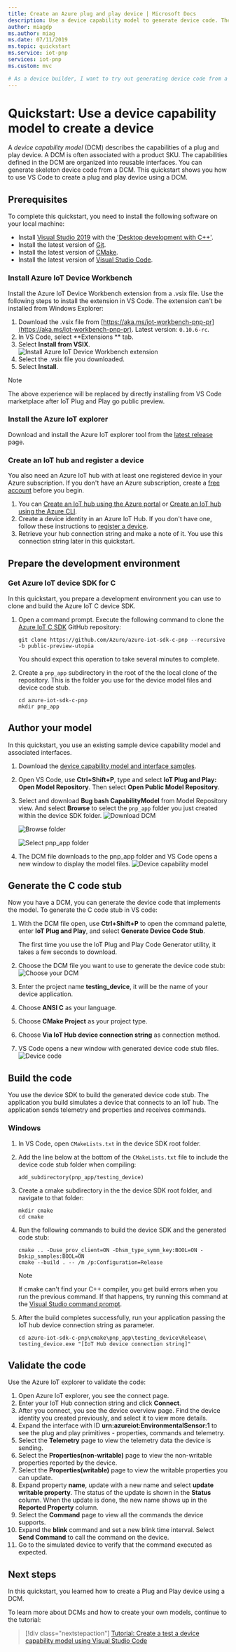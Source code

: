 ```yaml
---
title: Create an Azure plug and play device | Microsoft Docs
description: Use a device capability model to generate device code. Then run the device code and see the device connect to your IoT Hub.
author: miagdp
ms.author: miag
ms.date: 07/11/2019
ms.topic: quickstart
ms.service: iot-pnp
services: iot-pnp
ms.custom: mvc

# As a device builder, I want to try out generating device code from a model so I can understand the purpose of device capability models.​
---
```


# Quickstart: Use a device capability model to create a device

A _device capability model_ (DCM) describes the capabilities of a plug and play device. A DCM is often associated with a product SKU. The capabilities defined in the DCM are organized into reusable interfaces. You can generate skeleton device code from a DCM. This quickstart shows you how to use VS Code to create a plug and play device using a DCM.

## Prerequisites

To complete this quickstart, you need to install the following software on your local machine:

* Install [Visual Studio 2019](https://www.visualstudio.com/vs/) with the ['Desktop development with C++'](https://www.visualstudio.com/vs/support/).
* Install the latest version of [Git](https://git-scm.com/download/).
* Install the latest version of [CMake](https://cmake.org/download/).
* Install the latest version of [Visual Studio Code](https://code.visualstudio.com/).

### Install Azure IoT Device Workbench

Install the Azure IoT Device Workbench extension from a .vsix file. Use the following steps to install the extension in VS Code. The extension can't be installed from Windows Explorer:

1. Download the .vsix file from [https://aka.ms/iot-workbench-pnp-pr](https://aka.ms/iot-workbench-pnp-pr). Latest version: `0.10.6-rc`.
1. In VS Code, select **Extensions ** tab.
1. Select **Install from VSIX**.
    ![Install Azure IoT Device Workbench extension](media/quickstart-create-pnp-device/install-vsix.png)
1. Select the .vsix file you downloaded.
1. Select **Install**.

> [!NOTE]
> The above experience will be replaced by directly installing from VS Code marketplace after IoT Plug and Play go public preview.

### Install the Azure IoT explorer

Download and install the Azure IoT explorer tool from the [latest release](https://github.com/Azure/azure-iot-explorer/releases) page.

### Create an IoT hub and register a device

You also need an Azure IoT hub with at least one registered device in your Azure subscription. If you don't have an Azure subscription, create a [free account](https://azure.microsoft.com/free/?WT.mc_id=A261C142F) before you begin.

1. You can [Create an IoT hub using the Azure portal](../iot-hub/iot-hub-create-through-portal.md) or [Create an IoT hub using the Azure CLI](../iot-hub/iot-hub-create-using-cli.md).
1. Create a device identity in an Azure IoT Hub. If you don't have one, follow these instructions to [register a device](../iot-hub/quickstart-send-telemetry-node.md#create-an-iot-hub).
1. Retrieve your hub connection string and make a note of it. You use this connection string later in this quickstart.

## Prepare the development environment

### Get Azure IoT device SDK for C

In this quickstart, you prepare a development environment you can use to clone and build the Azure IoT C device SDK.

1. Open a command prompt. Execute the following command to clone the [Azure IoT C SDK](https://github.com/Azure/azure-iot-sdk-c-pnp) GitHub repository:

        
    ```cmd/sh
    git clone https://github.com/Azure/azure-iot-sdk-c-pnp --recursive -b public-preview-utopia
    ```

    You should expect this operation to take several minutes to complete.

1. Create a `pnp_app` subdirectory in the root of the the local clone of the repository. This is the folder you use for the device model files and device code stub.

    ```cmd/sh
    cd azure-iot-sdk-c-pnp
    mkdir pnp_app
    ```

## Author your model

In this quickstart, you use an existing sample device capability model and associated interfaces.

1. Download the [device capability model and interface samples](https://github.com/Azure/azure-iot-sdk-c-pnp/tree/public-preview-utopia/digitaltwin_client/samples).

1. Open VS Code, use **Ctrl+Shift+P**, type and select **IoT Plug and Play: Open Model Repository**. Then select **Open Public Model Repository**.

1. Select and download **Bug bash CapabilityModel** from Model Repository view. And select **Browse** to select the `pnp_app` folder you just created within the device SDK folder.
    ![Download DCM](media/quickstart-create-pnp-device/download-dcm.png)

    ![Browse folder](media/quickstart-create-pnp-device/browse-folder.png)

    ![Select pnp_app folder](media/quickstart-create-pnp-device/pnp_app_folder.png)

1. The DCM file downloads to the pnp_app folder and VS Code opens a new window to display the model files.
    ![Device capability model](media/quickstart-create-pnp-device/dcm.png)

## Generate the C code stub

Now you have a DCM, you can generate the device code that implements the model. To generate the C code stub in VS code:

1. With the DCM file open, use **Ctrl+Shift+P** to open the command palette, enter **IoT Plug and Play**, and select **Generate Device Code Stub**.

    The first time you use the IoT Plug and Play Code Generator utility, it takes a few seconds to download.

1. Choose the DCM file you want to use to generate the device code stub:
    ![Choose your DCM](media/quickstart-create-pnp-device/select-dcm.png)

1. Enter the project name **testing_device**, it will be the name of your device application.

1. Choose **ANSI C** as your language.

1. Choose **CMake Project** as your project type.

1. Choose **Via IoT Hub device connection string** as connection method.

1. VS Code opens a new window with generated device code stub files.
    ![Device code](media/quickstart-create-pnp-device/device-code.png)

## Build the code

You use the device SDK to build the generated device code stub. The application you build simulates a device that connects to an IoT hub. The application sends telemetry and properties and receives commands.

### Windows

1. In VS Code, open `CMakeLists.txt` in the device SDK root folder.

1. Add the line below at the bottom of the `CMakeLists.txt` file to include the device code stub folder when compiling:

    ```
    add_subdirectory(pnp_app/testing_device)
    ```

1. Create a cmake subdirectory in the the device SDK root folder, and navigate to that folder:

    ```cmd\sh
    mkdir cmake
    cd cmake
    ```

1. Run the following commands to build the device SDK and the generated code stub:

    ```cmd\sh
    cmake .. -Duse_prov_client=ON -Dhsm_type_symm_key:BOOL=ON -Dskip_samples:BOOL=ON
    cmake --build . -- /m /p:Configuration=Release
    ```

    > [!NOTE]
    > If cmake can't find your C++ compiler, you get build errors when you run the previous command. If that happens, try running this command at the [Visual Studio command prompt](https://docs.microsoft.com/dotnet/framework/tools/developer-command-prompt-for-vs).

1. After the build completes successfully, run your application passing the IoT hub device connection string as parameter.

    ```cmd\sh
    cd azure-iot-sdk-c-pnp\cmake\pnp_app\testing_device\Release\
    testing_device.exe "[IoT Hub device connection string]"
    ```

## Validate the code

Use the Azure IoT explorer to validate the code:

1. Open Azure IoT explorer, you see the connect page.
1. Enter your IoT Hub connection string and click **Connect**.
1. After you connect, you see the device overview page. Find the device identity you created previously, and select it to view more details.
1. Expand the interface with ID **urn:azureiot:EnvironmentalSensor:1** to see the plug and play primitives - properties, commands and telemetry.
1. Select the **Telemetry** page to view the telemetry data the device is sending.
1. Select the **Properties(non-writable)** page to view the non-writable properties reported by the device.
1. Select the **Properties(writable)** page to view the writable properties you can update.
1. Expand property **name**, update with a new name and select **update writable property**. The status of the update is shown in the **Status** column. When the update is done, the new name shows up in the **Reported Property** column.
1. Select the **Command** page to view all the commands the device supports.
1. Expand the **blink** command and set a new blink time interval. Select **Send Command** to call the command on the device.
1. Go to the simulated device to verify that the command executed as expected.

## Next steps

In this quickstart, you learned how to create a Plug and Play device using a DCM.

To learn more about DCMs and how to create your own models, continue to the tutorial:

> [!div class="nextstepaction"]
> [Tutorial: Create a test a device capability model using Visual Studio Code](tutorial-pnp-visual-studio-code.md)
